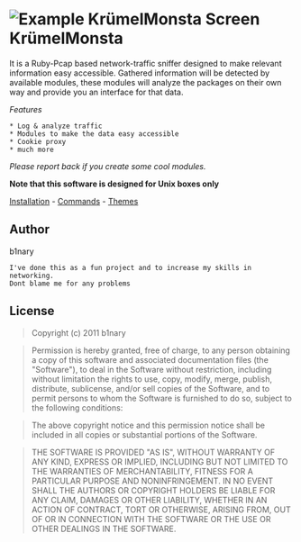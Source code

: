 ![Example KrümelMonsta Screen](http://i48.tinypic.com/2mhdenp.png)
KrümelMonsta
=============

It is a Ruby-Pcap based network-traffic sniffer designed to make relevant information easy accessible.
Gathered information will be detected by available modules, these modules will analyze the packages on their own way and provide you an interface for that data.

*Features*

	* Log & analyze traffic
	* Modules to make the data easy accessible
	* Cookie proxy
	* much more

_Please report back if you create some cool modules._

**Note that this software is designed for Unix boxes only**

[Installation](https://github.com/b1nary/KruemelMonsta/wiki/Installation) - 
[Commands](https://github.com/b1nary/KruemelMonsta/wiki/Commands) - 
[Themes](https://github.com/b1nary/KruemelMonsta/wiki/Themes)

## Author

b1nary

    I've done this as a fun project and to increase my skills in networking.
    Dont blame me for any problems

## License

>Copyright (c) 2011 b1nary

>Permission is hereby granted, free of charge, to any person obtaining a copy of this software and associated documentation files (the "Software"), to deal in the Software without restriction, including without limitation the rights to use, copy, modify, merge, publish, distribute, sublicense, and/or sell copies of the Software, and to permit persons to whom the Software is furnished to do so, subject to the following conditions:

>The above copyright notice and this permission notice shall be included in all copies or substantial portions of the Software.

>THE SOFTWARE IS PROVIDED "AS IS", WITHOUT WARRANTY OF ANY KIND, EXPRESS OR IMPLIED, INCLUDING BUT NOT LIMITED TO THE WARRANTIES OF MERCHANTABILITY, FITNESS FOR A PARTICULAR PURPOSE AND NONINFRINGEMENT. IN NO EVENT SHALL THE AUTHORS OR COPYRIGHT HOLDERS BE LIABLE FOR ANY CLAIM, DAMAGES OR OTHER LIABILITY, WHETHER IN AN ACTION OF CONTRACT, TORT OR OTHERWISE, ARISING FROM, OUT OF OR IN CONNECTION WITH THE SOFTWARE OR THE USE OR OTHER DEALINGS IN THE SOFTWARE.
